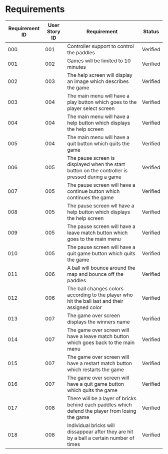 # Requirements

| Requirement ID | User Story ID | Requirement | Status |
|----------------|---------------|-------------|--------|
|            000 |           001 | Controller support to control the paddles | Verified |
|            001 |           002 | Games will be limited to 10 minutes | Verified |
|            002 |           003 | The help screen will display an image which describes the game | Verified |
|            003 |           004 | The main menu will have a play button which goes to the player select screen | Verified |
|            004 |           004 | The main menu will have a help button which displays the help screen | Verified |
|            005 |           004 | The main menu will have a quit button which quits the game | Verified |
|            006 |           005 | The pause screen is displayed when the start button on the controller is pressed during a game | Verified |
|            007 |           005 | The pause screen will have a continue button which continues the game | Verified |
|            008 |           005 | The pause screen wll have a help button which displays the help screen | Verified |
|            009 |           005 | The pause screen will have a leave match button which goes to the main menu | Verified |
|            010 |           005 | The pause screen will have a quit game button which quits the game | Verified |
|            011 |           006 | A ball will bounce around the map and bounce off the paddles| Verified |
|            012 |           006 | The ball changes colors according to the player who hit the ball last and their assigned color | Verified |
|            013 |           007 | The game over screen displays the winners name | Verified |
|            014 |           007 | The game over screen will have a leave match button which goes back to the main menu | Verified |
|            015 |           007 | The game over screen will have a restart match button which restarts the game | Verified |
|            016 |           007 | The game over screen will have a quit game button which quits the game | Verified |
|            017 |           008 | There will be a layer of bricks behind each paddles which defend the player from losing the game | Verified |
|            018 |           008 | Individual bricks will dissappear after they are hit by a ball a certain number of times | Verified |
